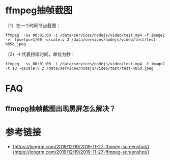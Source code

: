 # ffmpeg抽帧截图

（1）在一个时间节点截图：
```
ffmpeg  -ss 00:01:00 -i /data/services/nodejs/video/test.mp4 -f image2  -vf fps=fps=1/60 -qscale:v 2 /data/services/nodejs/video/test/test-%05d.jpeg
```

（2）-t 代表持续时间，单位为秒：
```
ffmpeg  -ss 00:01:00 -i /data/services/nodejs/video/test.mp4 -f image2  -t 10 -qscale:v 2 /data/services/nodejs/video/test/test-%05d.jpeg
```


# FAQ

## ffmepg抽帧截图出现黑屏怎么解决？

# 参考链接

- [https://longrm.com/2019/12/19/2019-11-27-ffmpeg-screenshot/](https://longrm.com/2019/12/19/2019-11-27-ffmpeg-screenshot/)
